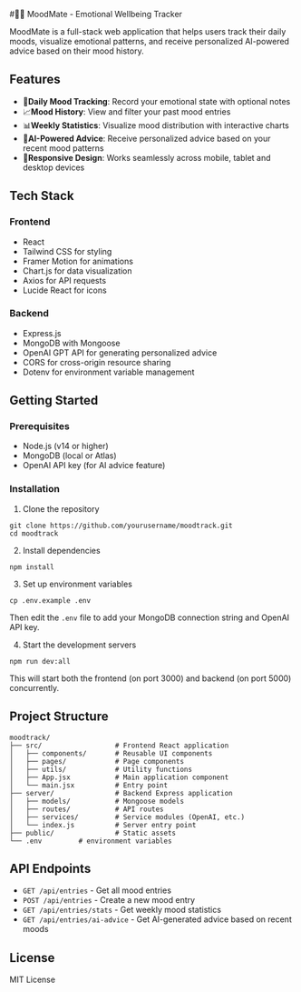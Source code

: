 #🎯✨ MoodMate - Emotional Wellbeing Tracker

MoodMate is a full-stack web application that helps users track their daily moods, visualize emotional patterns, and receive personalized AI-powered advice based on their mood history.

## Features

- 📅**Daily Mood Tracking**: Record your emotional state with optional notes
- 📈**Mood History**: View and filter your past mood entries
- 📊**Weekly Statistics**: Visualize mood distribution with interactive charts
- 🤖**AI-Powered Advice**: Receive personalized advice based on your recent mood patterns
- 📱**Responsive Design**: Works seamlessly across mobile, tablet and desktop devices

## Tech Stack

### Frontend
- React
- Tailwind CSS for styling
- Framer Motion for animations
- Chart.js for data visualization
- Axios for API requests
- Lucide React for icons

### Backend
- Express.js
- MongoDB with Mongoose
- OpenAI GPT API for generating personalized advice
- CORS for cross-origin resource sharing
- Dotenv for environment variable management

## Getting Started

### Prerequisites
- Node.js (v14 or higher)
- MongoDB (local or Atlas)
- OpenAI API key (for AI advice feature)

### Installation

1. Clone the repository
```
git clone https://github.com/yourusername/moodtrack.git
cd moodtrack
```

2. Install dependencies
```
npm install
```

3. Set up environment variables
```
cp .env.example .env
```
Then edit the `.env` file to add your MongoDB connection string and OpenAI API key.

4. Start the development servers
```
npm run dev:all
```

This will start both the frontend (on port 3000) and backend (on port 5000) concurrently.

## Project Structure

```
moodtrack/
├── src/                  # Frontend React application
│   ├── components/       # Reusable UI components
│   ├── pages/            # Page components
│   ├── utils/            # Utility functions
│   ├── App.jsx           # Main application component
│   └── main.jsx          # Entry point
├── server/               # Backend Express application
│   ├── models/           # Mongoose models
│   ├── routes/           # API routes
│   ├── services/         # Service modules (OpenAI, etc.)
│   └── index.js          # Server entry point
├── public/               # Static assets
└── .env         # environment variables
```

## API Endpoints

- `GET /api/entries` - Get all mood entries
- `POST /api/entries` - Create a new mood entry
- `GET /api/entries/stats` - Get weekly mood statistics
- `GET /api/entries/ai-advice` - Get AI-generated advice based on recent moods

## License

MIT License
